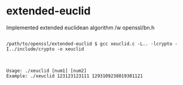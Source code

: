 # extended-euclid
Implemented extended euclidean algorithm /w openssl/bn.h<br>
<pre>
<code>
/path/to/openssl/extended-euclid $ gcc xeuclid.c -L.. -lcrypto -I../include/crypto -o xeuclid
</code>
</pre>
<pre>
<code>
Usage: ./xeuclid [num1] [num2]
Example: ./xeuclid 123123123111 1293109238019381121
</code>
</pre>
